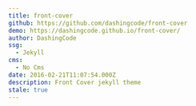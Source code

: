 ```yaml
---
title: front-cover
github: https://github.com/dashingcode/front-cover
demo: https://dashingcode.github.io/front-cover/
author: DashingCode
ssg:
  - Jekyll
cms:
  - No Cms
date: 2016-02-21T11:07:54.000Z
description: Front Cover jekyll theme
stale: true
---
```

